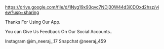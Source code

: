  https://drive.google.com/file/d/1Nyg19x93qvc7NDj30W44d3i0DOxd2hsz/view?usp=sharing
 
 
 Thanks For Using Our App.
 
 You can Give Us Feedback On Our Social Accounts..
 
 Instagram @im_neeraj_.17
 Snapchat  @neeraj_459
